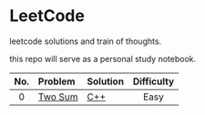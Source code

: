 # LeetCode
leetcode solutions and train of thoughts.

this repo will serve as a personal study notebook.


| No. | Problem | Solution | Difficulty |
| :---: | :--- | :--- | :---: |
| 0 | <a href="https://leetcode.com/problems/two-sum/description/" target="_blank">Two Sum</a> | [C++](https://github.com/zivshek/LeetCode/blob/master/Solutions/000TwoSum.md) | Easy |
